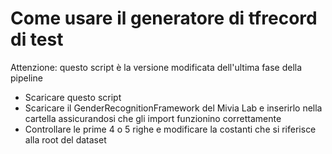 # Come usare il generatore di tfrecord di test
Attenzione: questo script è la versione modificata dell'ultima fase della pipeline
* Scaricare questo script
* Scaricare il GenderRecognitionFramework del Mivia Lab e inserirlo nella cartella assicurandosi che gli import funzionino correttamente
* Controllare le prime 4 o 5 righe e modificare la costanti che si riferisce alla root del dataset
